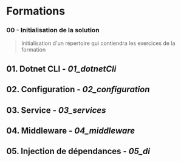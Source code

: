 # Formations #

### 00 - Initialisation de la solution ###

> Initialisation d'un répertoire qui contiendra les exercices de la formation


## 01. Dotnet CLI - ***01_dotnetCli***


## 02. Configuration - ***02_configuration***


## 03. Service - ***03_services***
## 04. Middleware - ***04_middleware***
## 05. Injection de dépendances - ***05_di***


